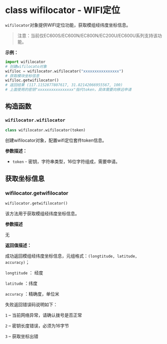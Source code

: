 # class wifilocator - WIFI定位

`wifilocator`对象提供WIFI定位功能，获取模组经纬度坐标信息。



> 注意：当前仅EC600S/EC600N/EC800N/EC200U/EC600U系列支持该功能。



**示例：**

```python
import wifilocator
# 创建wifilocato对象
wifiloc = wifilocator.wifilocator("xxxxxxxxxxxxxxxx")
# 获取模块坐标信息
wifiloc.getwifilocator()
# 返回结果 (117.1152877807617, 31.82142066955567, 100)
# 上面使用的密钥"xxxxxxxxxxxxxxxx"指代token，具体需要向移远申请
```



## 构造函数

### `wifilocator.wifilocator`

```python
class wifilocator.wifilocator(token)
```

创建wifilocator对象，配置wifi定位套件token信息。

**参数描述：**

- `token` - 密钥，字符串类型，16位字符组成，需要申请。



## 获取坐标信息

### wifilocator.getwifilocator

```python
wifilocator.getwifilocator()
```

该方法用于获取模组经纬度坐标信息。

**参数描述**

无

**返回值描述：**

成功返回模组经纬度坐标信息，元组格式：`(longtitude, latitude, accuracy)`；

`longtitude` ： 经度

`latitude` ：纬度

`accuracy` ：精确度，单位米

失败返回错误码说明如下：

`1` – 当前网络异常，请确认拨号是否正常

`2` – 密钥长度错误，必须为16字节

`3` – 获取坐标出错



